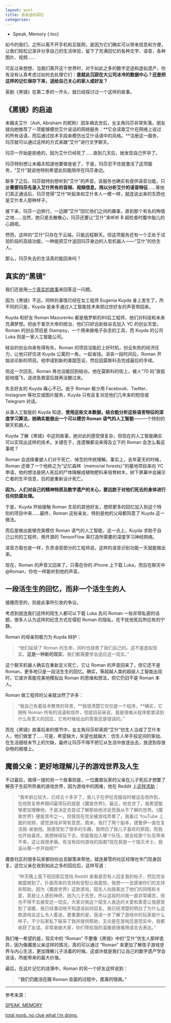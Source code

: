 ```yaml
---
layout: post
title: 会说话的回忆
categories: 
---
```


* Speak, Memory
{:toc}

如今的我们，之所以离不开手机和互联网，是因为它们确实可以带来信息和方便，让我们轻松记录并分享自己的生活体验，留下了充满回忆的各种文字、语音，各种图片、视频……

可反过来想想，当我们离开这个世界时，对于如此之多的数字足迹和虚拟遗产，你有没有认真考虑过如何去处理它们：**是就此沉寂在大公司冰冷的数据中心？还是把这样的记忆保存下来，送给自己关心的家人或好友？**

英剧《黑镜》在第二季的一开头，就已经探讨过一个这样的故事。

## 《黑镜》的启迪

未婚夫艾什（Ash, Abraham 的昵称）因车祸去世后，女主角玛莎非常失落。朋友就向她推荐了一项能够模仿艾什说话的网络服务：**它会读取艾什在网络上说过的所有话语，而后通过技术手段来模仿出艾什话语中的风格。**注册这一服务，玛莎就可以通过这样的方式来跟“艾什”进行文字聊天。

玛莎一开始是拒绝的，因为艾什已经死了……直到几天后，她发现自己怀孕了。

玛莎特别想让未婚夫知道他要做爸爸了，于是，玛莎忍不住就激活了这项服务，“艾什”就说他特别希望此刻能陪伴在玛莎身边。

聊多了之后，玛莎就特别想听到“艾什”的声音。该服务也确实有提供语音功能，只是**需要玛莎先录入艾什所有的音频、视频信息，用以分析艾什的语音特征**……等他们真正通话后，玛莎觉得“艾什”听起来和艾什本人一模一样，就连说出来的东西也是艾什本人那种样子。

接下来，玛莎一边旅行，一边跟“艾什”回忆他们之间的趣事，直到那个有名的殉情之地……当然，她只是去散散心，玛莎还要让“艾什”来听听 B 超检查时腹中胎儿的心跳呢。

然而，这样的“艾什”只存在于云端，只能远程聊天。但这项服务还有一个正处于试验阶段的高级功能，一种能把艾什送回玛莎身边的人型机器人——“艾什”的仿生人。

那么，玛莎失去的生活真的能回来吗？

## 真实的“黑镜”

我们还是用[一个真实的故事](http://www.theverge.com/a/luka-artificial-intelligence-memorial-roman-mazurenko-bot)来回答这一问题。

因为《黑镜》不远，同样的事情已经在女工程师 Eugenia Kuyda 身上发生了，所不同的只是，Kuyda 是亲手通过人工智能技术来把过世好友的声音带回来。

Kuyda 和好友 Roman Mazurenko 都是俄罗斯的80后工程师，他们对科技和未来充满梦想。但由于普京大帝的统治，他们只好远赴硅谷去加入 YC 的创业天堂。Roman 的创业项目是 Stampsy，一个用来做电子杂志的工具，而 Kuyda 的公司 Luka 则是一家人工智能公司。

硅谷的创业向来有得有失，Roman 的项目没能赶上好时机，创业失败的经济压力，让他只好住进 Kuyda 公寓的一角，一起省钱。沮丧一段时间后，Roman 开始谈论新的项目。他申请到新的美国签证，然后回莫斯科去完成最后的手续。

但这一次回去，Roman 再也没能回到硅谷。他在莫斯科的街上，被人“70 码”直挺挺地撞飞，送进急救室后就再没醒过来。

失去好友的 Kuyda 痛心不已。由于 Roman 极少用 Facebook、Twitter、Instagram 等社交或图片服务，Kuyda 只有反复浏览他们几年来的短信或 Telegram 对话。

从事人工智能的 Kuyda 知道，**使用这些文本数据，结合能分析这些语言特征的深度学习算法，她确实能做出一个可以模仿 Roman 语气的人工智能**——一个特别的聊天机器人。

Kuyda 了解《黑镜》中这则故事，她对此的感受很复杂，但现在的人工智能确实可以实现出这样的技术。关键在于，连遗嘱都没来得及立下的 Roman 会怎么看这事呢？

Roman 会选择重塑人们对于死亡、悼念的传统理解。事实上，去年夏天的时候，Roman 还做了一个他称之为“记忆森林（memorial forests）”的墓地项目来向 YC 申请，他的想法是把人死后的尸体降解成植物肥料来培育树木，树下屏幕中会展示亡者的生平信息，目的是重新设计死亡。

**因为，人们对自己的精神特质及数字遗产的关心，要远胜于对他们死去的身体进行任何防腐处理。**

于是，Kuyda 开始接触 Roman 生前的其他好友，想把更多的回忆加入到这个特别的项目中来……最终，Roman 这些亲友，特别是他的父母都同意了 Kuyda 这一做法。

而后是做出能够完美模仿 Roman 语气的人工智能，这一点上，Kuyda 求助于自己公司的工程师，用开源的 TensorFlow 来打造所需要的深度学习神经网络。

语音方面也是一样，负责语音部分的工程师说，这样的语音识别功能一天就能做出来。

现在，Roman 的声音又回来了。只需在你的 iPhone 上下载 Luka，而后在聊天中 @Roman，你也一样能听到他的声音。

## 一段活生生的回忆，而非一个活生生的人

接踵而至的，则是此事所引发的争议。

考虑到就连我们这样的陌生人都可以下载 Luka 去问 Roman 一些非常私密的话题，很多人认为这样的纪念方式在侵犯 Roman 的隐私，在干扰他死后所应有的宁静。

Roman 的母亲则极力为 Kuyda 辩护：

> “他们延续了 Roman 的生命，同时也拯救了我们自己的。这不是虚拟现实。**这是一种新的现实**，我们都需要学会适应这一现实。”

这个聊天机器人确实在重新定义死亡，它让 Roman 的声音回来了，但它还不是 Roman，更多地只是一段活生生的回忆。确实，等超越人类的超级人工智能出现时，它或许真能完美地模拟出 Roman 的思维和想法，但它仍旧不是 Roman 本人。

Roman 做工程师的父亲就淡然了许多：

> “我自己有着技术教育的背景，**我很清楚它仅仅是一个程序。**确实，它拥有 Roman 所有的话语和信件，但就目前来说，我是很难从程序那里读到什么有意义的回应，它有时候给出的答案还是错误的。”

而在《黑镜》故事后来的情节中，女主角玛莎却真把“艾什”仿生人当成了艾什本人，他们做爱了……可是，希望越大，失望也就越大：仿生人举手投足间的笨拙、在生活细枝末节上的欠缺，最终让玛莎不得不把它从生活中放逐出去，放逐到存放杂物的阁楼上。

## 魔兽父亲：更好地理解儿子的游戏世界及人生

不过最后，值得一提的另一个故事则是，一位魔兽玩家的父亲在儿子死后才想要了解孩子生前所热衷的游戏世界，因为游戏中的困难，他在 Reddit 上[这样求助](https://www.reddit.com/r/wow/comments/2tqjyg/total_noob_no_clue_what_im_doing/)：

> “我年龄比较大，已经五十多岁了。我儿子在伊拉克服役时被迫击炮炸到，在他恢复修养期间最常玩的就是《魔兽世界》。最近，他去世了。我希望能够更加理解他，于是决定去尝试了解那些他涉足而我从不了解的世界。《魔兽世界》便是其中之一。但我现在完全被游戏弄晕了，我看过 YouTube 上面的视频，感觉游戏非常有意思。周末，我打了两个副本，德鲁伊一直在复活我-谢谢他。我感受到了很多的乐趣，我明白了我儿子喜欢的原因，而我也开始喜欢。我想继续玩下去，但是我加入哪个队伍，就会给那个队伍带来不幸，这让我很矛盾。有没有如何游戏的指南?现在我是一个毁灭术士，我该从哪一步开始呢?”

魔兽社区的很多玩家都纷纷出言献策来帮他，就连暴雪的社区经理也专门现身回复。这位父亲在收到如此之多的回应后，这样写道：

> “昨天晚上我下班回家后登陆 Reddit 查看是否有人回复我的帖子，然后完全被震撼到了。扑面而来的支持和安慰让我震惊，我想一一去感谢你们的支持和帮助。因为《魔兽世界》这款游戏，陌生人向我表达了他们的同情和关爱，真是让人感到神奇。因为儿子去世，所以这段时间我一直非常痛苦，但也不得不去接受这一现实。大家对我这个陌生人表达的关爱和善意让我感受到了温暖，我已经激动地不知道该如何回复。我已经清楚的明白了为什么这款游戏会这么令人着迷，更重要的是，我进一步了解了游戏中的玩家是什么样子。不少玩家私下联系了我并提供帮助，无论是在游戏还是现实中，我都收获了友谊。非常谢谢大家，你们带给我的温暖我很难用语言去表达。”

我们唯一希望的是，现实中的 “Roman” 不要像《黑镜》中的“艾什”仿生人那样诡异，因为像魔兽父亲这样的情况，真的可以通过 “Roman” 来更加了解孩子游戏世界与内心生活，更加理解儿子活着的时候。这或许就是我们让自己的数字遗产学会说话，所能带来的最大价值。

最后，在这片记忆的涟漪中，Roman 的另一个好友这样说到：

> **“我们仍能活在跟 Roman 会面的过程中，那真的很美。”**

***

参考来源：

[SPEAK, MEMORY](http://www.theverge.com/a/luka-artificial-intelligence-memorial-roman-mazurenko-bot)

[total noob. no clue what i'm doing.](https://www.reddit.com/r/wow/comments/2tqjyg/total_noob_no_clue_what_im_doing/)
